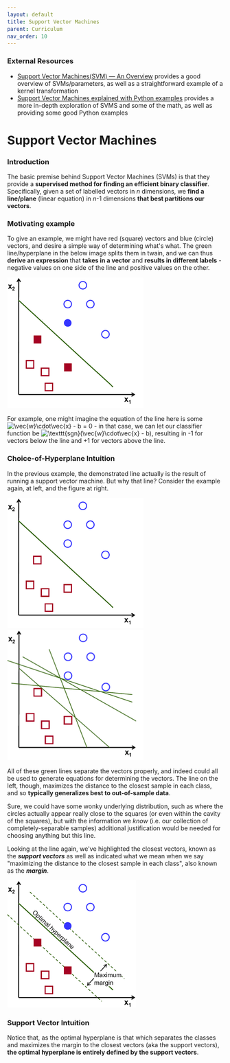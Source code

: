 ```yaml
---
layout: default
title: Support Vector Machines
parent: Curriculum
nav_order: 10
---
```


### External Resources
- [Support Vector Machines(SVM) — An Overview](https://towardsdatascience.com/https-medium-com-pupalerushikesh-svm-f4b42800e989) provides a good overview of SVMs/parameters, as well as a straightforward example of a kernel transformation
- [Support Vector Machines explained with Python examples](https://towardsdatascience.com/support-vector-machines-explained-with-python-examples-cb65e8172c85/) provides a more in-depth exploration of SVMS and some of the math, as well as providing some good Python examples

# Support Vector Machines

### Introduction
The basic premise behind Support Vector Machines (SVMs) is that they provide a **supervised method for finding an efficient binary classifier**. Specifically, given a set of labelled vectors in *n* dimensions, we **find a line/plane** (linear equation) in *n*-1 dimensions **that best partitions our vectors**. 


### Motivating example
To give an example, we might have red (square) vectors and blue (circle) vectors, and desire a simple way of determining what's what. The green line/hyperplane in the below image splits them in twain, and we can thus **derive an expression** that **takes in a vector** and **results in different labels** - negative values on one side of the line and positive values on the other.

![separating boundary image](https://raw.githubusercontent.com/dem1995/algorithms/main/svms/separating_boundary.png?style=centered)

For example, one might imagine the equation of the line here is some <img src="https://i.upmath.me/svg/%5Cvec%7Bw%7D%5Ccdot%5Cvec%7Bx%7D%20-%20b%20%3D%200" alt="\vec{w}\cdot\vec{x} - b = 0" /> - in that case, we can let our classifier function be <img src="https://i.upmath.me/svg/%5Ctexttt%7Bsgn%7D(%5Cvec%7Bw%7D%5Ccdot%5Cvec%7Bx%7D%20-%20b)" alt="\texttt{sgn}(\vec{w}\cdot\vec{x} - b)" />, resulting in -1 for vectors below the line and +1 for vectors above the line. 

### Choice-of-Hyperplane Intuition
In the previous example, the demonstrated line actually is the result of running a support vector machine. But why that line? Consider the example again, at left, and the figure at right.

![separating boundary image](https://raw.githubusercontent.com/dem1995/algorithms/main/svms/separating_boundary_no_support_vectors_shown.png) ![nonoptimal separating boundaries image](https://raw.githubusercontent.com/dem1995/algorithms/main/svms/separating_boundaries_nonoptimal_v2.png)

All of these green lines separate the vectors properly, and indeed could all be used to generate equations for determining the vectors. The line on the left, though, maximizes the distance to the closest sample in each class, and so **typically generalizes best to out-of-sample data**. 

Sure, we could have some wonky underlying distribution, such as where the circles actually appear really close to the squares (or even within the cavity of the squares), but with the information we _know_ (i.e. our collection of completely-separable samples) additional justification would be needed for choosing anything but this line.

Looking at the line again, we've highlighted the closest vectors, known as the **_support vectors_** as well as indicated what we mean when we say "maximizing the distance to the closest sample in each class", also known as the **_margin_**.

![maximizing margin image](https://raw.githubusercontent.com/dem1995/algorithms/main/svms/maximum_margin.png)

### Support Vector Intuition
Notice that, as the optimal hyperplane is that which separates the classes and maximizes the margin to the closest vectors (aka the support vectors), **the optimal hyperplane is entirely defined by the support vectors**.
